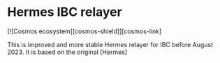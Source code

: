 # Hermes IBC relayer

[![Cosmos ecosystem][cosmos-shield]][cosmos-link]

This is improved and more stable Hermes relayer for IBC before August 2023. It is based on the original [Hermes]